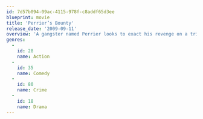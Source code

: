 ```yaml
---
id: 7d57b094-09ac-4115-978f-c8addf65d3ee
blueprint: movie
title: 'Perrier’s Bounty'
release_date: '2009-09-11'
overview: 'A gangster named Perrier looks to exact his revenge on a trio of fugitives responsible for the accidental death of one of his cronies.'
genres:
  -
    id: 28
    name: Action
  -
    id: 35
    name: Comedy
  -
    id: 80
    name: Crime
  -
    id: 18
    name: Drama
---
```

